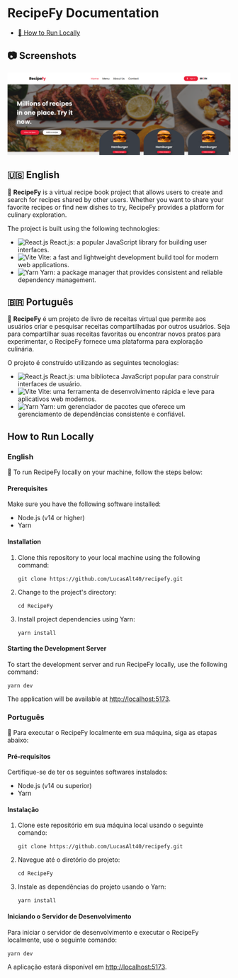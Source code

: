 # RecipeFy Documentation

- [🤖 How to Run Locally](#how-to-run-locally)

## 📷 Screenshots

![homepage screenshot](./images/screenshot_homepage.png)

## 🇺🇸 English

📖 **RecipeFy** is a virtual recipe book project that allows users to create and search for recipes shared by other users. Whether you want to share your favorite recipes or find new dishes to try, RecipeFy provides a platform for culinary exploration.

The project is built using the following technologies:

- <img src="https://upload.wikimedia.org/wikipedia/commons/thumb/a/a7/React-icon.svg/1200px-React-icon.svg.png" alt="React.js" width="20px"> React.js: a popular JavaScript library for building user interfaces.
- <img src="https://vitejs.dev/logo.svg" alt="Vite" width="20px"> Vite: a fast and lightweight development build tool for modern web applications.
- <img src="https://avatars.githubusercontent.com/u/22247014?s=200&v=4" alt="Yarn" width="20px"> Yarn: a package manager that provides consistent and reliable dependency management.

## 🇧🇷 Português

📖 **RecipeFy** é um projeto de livro de receitas virtual que permite aos usuários criar e pesquisar receitas compartilhadas por outros usuários. Seja para compartilhar suas receitas favoritas ou encontrar novos pratos para experimentar, o RecipeFy fornece uma plataforma para exploração culinária.

O projeto é construído utilizando as seguintes tecnologias:

- <img src="https://upload.wikimedia.org/wikipedia/commons/thumb/a/a7/React-icon.svg/1200px-React-icon.svg.png" alt="React.js" width="20px"> React.js: uma biblioteca JavaScript popular para construir interfaces de usuário.
- <img src="https://vitejs.dev/logo.svg" alt="Vite" width="20px"> Vite: uma ferramenta de desenvolvimento rápida e leve para aplicativos web modernos.
- <img src="https://avatars.githubusercontent.com/u/22247014?s=200&v=4" alt="Yarn" width="20px"> Yarn: um gerenciador de pacotes que oferece um gerenciamento de dependências consistente e confiável.

## How to Run Locally

### English

🚀 To run RecipeFy locally on your machine, follow the steps below:

#### Prerequisites

Make sure you have the following software installed:

- Node.js (v14 or higher)
- Yarn

#### Installation

1. Clone this repository to your local machine using the following command:

   ```shell
   git clone https://github.com/LucasAlt40/recipefy.git
   ```

2. Change to the project's directory:

   ```shell
   cd RecipeFy
   ```

3. Install project dependencies using Yarn:

   ```shell
   yarn install
   ```

#### Starting the Development Server

To start the development server and run RecipeFy locally, use the following command:

```shell
yarn dev
```

The application will be available at [http://localhost:5173](http://localhost:5173).

### Português

🚀 Para executar o RecipeFy localmente em sua máquina, siga as etapas abaixo:

#### Pré-requisitos

Certifique-se de ter os seguintes softwares instalados:

- Node.js (v14 ou superior)
- Yarn

#### Instalação

1. Clone este repositório em sua máquina local usando o seguinte comando:

   ```shell
   git clone https://github.com/LucasAlt40/recipefy.git
   ```

2. Navegue até o diretório do projeto:

   ```shell
   cd RecipeFy
   ```

3. Instale as dependências do projeto usando o Yarn:

   ```shell
   yarn install
   ```

#### Iniciando o Servidor de Desenvolvimento

Para iniciar o servidor de desenvolvimento e executar o RecipeFy localmente, use o seguinte comando:

```shell
yarn dev
```

A aplicação estará disponível em [http://localhost:5173](http://localhost:5173).
